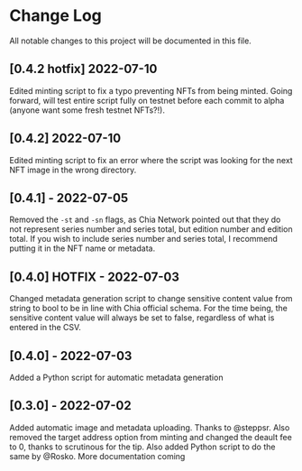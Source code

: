 
# Change Log
All notable changes to this project will be documented in this file.

## [0.4.2 hotfix] 2022-07-10
Edited minting script to fix a typo preventing NFTs from being minted. Going forward, will test entire script fully on testnet before each commit to alpha (anyone want some fresh testnet NFTs?!).

## [0.4.2] 2022-07-10
Edited minting script to fix an error where the script was looking for the next NFT image in the wrong directory. 

## [0.4.1] - 2022-07-05
Removed the `-st` and `-sn` flags, as Chia Network pointed out that they do not represent series number and series total, but edition number and edition total. If you wish to include series number and series total, I recommend putting it in the NFT name or metadata.

## [0.4.0] HOTFIX - 2022-07-03
Changed metadata generation script to change sensitive content value from string to bool to be in line with Chia official schema. For the time being, the sensitive content value will always be set to false, regardless of what is entered in the CSV.

## [0.4.0] - 2022-07-03
Added a Python script for automatic metadata generation

## [0.3.0] - 2022-07-02
Added automatic image and metadata uploading. Thanks to @steppsr. Also removed the target address option from minting and changed the deault fee to 0, thanks to scrutinous for the tip. Also added Python script to do the same by @Rosko. More documentation coming
